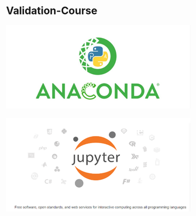 # Validation-Course

### 
![image](https://github.com/Mmmmmmmmark/Validation-Course/blob/main/1.png)


###
![image](https://github.com/Mmmmmmmmark/Validation-Course/blob/main/2.png)
